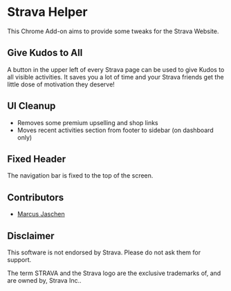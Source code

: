 # Strava Helper

This Chrome Add-on aims to provide some tweaks for the Strava Website.

## Give Kudos to All

A button in the upper left of every Strava page can be used to give Kudos to all visible activities.
It saves you a lot of time and your Strava friends get the little dose of motivation they deserve!

## UI Cleanup

- Removes some premium upselling and shop links
- Moves recent activities section from footer to sidebar (on dashboard only)

## Fixed Header

The navigation bar is fixed to the top of the screen.

## Contributors

* [Marcus Jaschen](https://www.marcusjaschen.de/)

## Disclaimer

This software is not endorsed by Strava. Please do not ask them for support.

The term STRAVA and the Strava logo are the exclusive trademarks of, and are owned by, Strava Inc..
